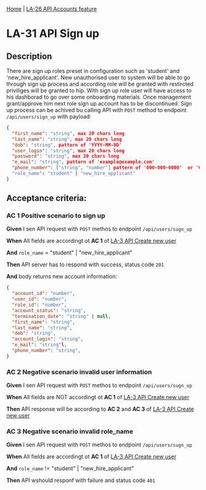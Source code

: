 [Home](../library_app_project.md) | [LA-26 API Accounts feature](./LA-26_API_accounts_feature.md)

# LA-31 API Sign up

## Description

There are sign up roles preset in configuration such as 'student' and 'new_hire_applicant'. New unauthorised user to system will be able to go through sign up process and according role will be granted with restircted priviliges will be granted to hip. With sign up role user will have access to his dashborad to go over some onboarding materials. Once management grant/approve him next role sign up account has to be discontinued. Sign up process can be achived bu calling API with `POST` method to endpoint `/api/users/sign_up` with payload:

```json
{
  "first_name": "string", max 20 chars long
  "last_name": "string", max 20 chars long
  "dob": "string", pattern of 'YYYY-MM-DD'
  "user_login": "string", max 20 chars long
  "password": "string", max 20 chars long
  "e_mail": "string", pattern of 'example@example.com'
  "phone_number": ["string", "number"] pattern of '000-000-0000'  or '0000000000'
  "role_name": "student" | "new_hire_applicant"
}
```

## Acceptance criteria:

### AC 1 Positive scenario to sign up

**Given** I sen API request with `POST` methos to endpoint `/api/users/sugn_up`

**When** All fields are accordingt ot **AC 1** of [LA-3 API Create new user](../API_users_feature/LA-3_API_create_new_user.md)

**And** `role_name` = "student" | "new_hire_applicant"

**Then** API server has to respond with success, status code `201`

**And** body returns new account information:

```json
{
  "account_id": "number",
  "user_id": "number",
  "role_id": "number",
  "account_status": "string",
  "termination_date": "string" | null,
  "first_name": "string",
  "last_name": "string",
  "dob": "string",
  "account_login": "string",
  "e_mail": "string"l,
  "phone_number": "string",
}
```

### AC 2 Negative scenario invalid user information

**Given** I sen API request with `POST` methos to endpoint `/api/users/sugn_up`

**When** All fields are NOT accordingt ot **AC 1** of [LA-3 API Create new user](../API_users_feature/LA-3_API_create_new_user.md)

**Then** API response will be according to **AC 2** and **AC 3** of [LA-3 API Create new user](../API_users_feature/LA-3_API_create_new_user.md)

### AC 3 Negative scenario invalid role_name

**Given** I sen API request with `POST` methos to endpoint `/api/users/sugn_up`

**When** All fields are accordingt ot **AC 1** of [LA-3 API Create new user](../API_users_feature/LA-3_API_create_new_user.md)

**And** `role_name` != "student" | "new_hire_applicant"

**Then** API wshould responf with failure and status code `401`
